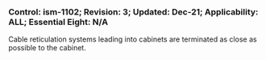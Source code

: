 ### Control: ism-1102; Revision: 3; Updated: Dec-21; Applicability: ALL; Essential Eight: N/A
<p>Cable reticulation systems leading into cabinets are terminated as close as possible to the cabinet.</p>